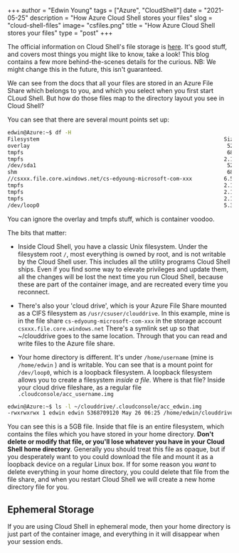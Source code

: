+++
author = "Edwin Young"
tags = ["Azure", "CloudShell"]
date = "2021-05-25"
description = "How Azure Cloud Shell stores your files"
slog = "cloud-shell-files"
image= "csfiles.png"
title = "How Azure Cloud Shell stores your files"
type = "post"
+++

The official information on Cloud Shell's file storage is [here](https://docs.microsoft.com/en-us/azure/cloud-shell/persisting-shell-storage). It's good stuff, and covers most things you might like to know, take a look! This blog contains a few more behind-the-scenes details for the curious. NB: We might change this in the future, this isn't guaranteed.

We can see from the docs that all your files are stored in an Azure File Share which belongs to you, and which you select when you first start CLoud Shell. But how do those files map to the directory layout you see in Cloud Shell?

You can see that there are several mount points set up:

```bash
edwin@Azure:~$ df -H
Filesystem                                                          Size  Used Avail Use% Mounted on
overlay                                                              52G   17G   36G  32% /
tmpfs                                                                68M     0   68M   0% /dev
tmpfs                                                               2.1G     0  2.1G   0% /sys/fs/cgroup
/dev/sda1                                                            52G   17G   36G  32% /home
shm                                                                  68M  8.2k   68M   1% /dev/shm
//csxxx.file.core.windows.net/cs-edyoung-microsoft-com-xxx          6.5G  5.4G  1.1G  84% /usr/csuser/clouddrive
tmpfs                                                               2.1G     0  2.1G   0% /proc/acpi
tmpfs                                                               2.1G     0  2.1G   0% /proc/scsi
tmpfs                                                               2.1G     0  2.1G   0% /sys/firmware
/dev/loop0                                                          5.3G  1.3G  3.7G  27% /home/edwin
```

You can ignore the overlay and tmpfs stuff, which is container voodoo.

The bits that matter:

- Inside Cloud Shell, you have a classic Unix filesystem. Under the filesystem root `/`, most everything is owned by root, and is not writable by the Cloud Shell user. This includes all the utility programs Cloud Shell ships.
Even if you find some way to elevate privileges and update them, all the changes will be lost the next time you run Cloud Shell, because these are part of the container image, and are recreated every time you reconnect.

- There's also your 'cloud drive', which is your Azure File Share mounted as a CIFS filesystem as `/usr/csuser/clouddrive`. In this example, mine is in the file share `cs-edyoung-microsoft-com-xxx` in the storage account `csxxx.file.core.windows.net` There's a symlink set up so that ~/clouddrive goes to the same location. Through that you can read and write files to the Azure file share.

- Your home directory is different. It's under `/home/username` (mine is `/home/edwin` ) and is writable. You can see that is a mount point for `/dev/loop0`, which is a loopback filesystem. A loopback filesystem allows you to create a filesystem *inside a file*. Where is that file? Inside your cloud drive fileshare, as a regular file `.cloudconsole/acc_username.img`

```bash
edwin@Azure:~$ ls -l ~/clouddrive/.cloudconsole/acc_edwin.img
-rwxrwxrwx 1 edwin edwin 5368709120 May 26 06:25 /home/edwin/clouddrive/.cloudconsole/acc_edwin.img
```

You can see this is a 5GB file. Inside that file is an entire filesystem, which contains the files which you have stored in your home directory. **Don't delete or modify that file, or you'll lose whatever you have in your Cloud Shell home directory**. Generally you should treat this file as opaque, but if you desperately want to you could download the file and mount it as a loopback device on a regular Linux box. If for some reason you *want* to delete everything in your home directory, you could delete that file from the file share, and when you restart Cloud Shell we will create a new home directory file for you.

## Ephemeral Storage
If you are using Cloud Shell in ephemeral mode, then your home directory is just part of the container image, and everything in it will disappear when your session ends. 